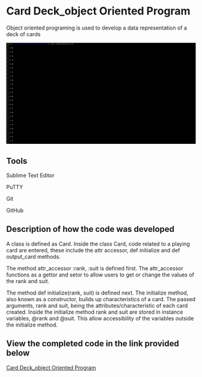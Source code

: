 # Card Deck_object Oriented Program

Object oriented programing is used to develop a data representation of a deck of cards 

![Deck of Cards in terminal window](/images/DeckofCardsTerminalscreenshot.png)


## Tools 

Sublime Text Editor

PuTTY

Git 

GitHub


## Description of how the code was developed

A class is defined as Card. Inside the class Card, code related to a playing card are entered, these include the attr accessor, def initialize and def output_card methods. 

The method attr_accessor :rank, :suit is defined first. The attr_accessor functions as a gettor and setor to allow users to get or change the values of the rank and suit.

The method def initialize(rank, suit) is defined next. The initialize method, also known as a constructor, builds up characteristics of a card. The passed arguments, rank and suit, being the attributes/characteristic of each card created. Inside the initialize method rank and suit are stored in instance variables, @rank and @suit. This allow accessibility of the variables outside the initialize method.  


## View the completed code in the link provided below

[Card Deck_object Oriented Program](https://github.com/OwitiDessy/ObjectOrientedProgram/blob/master/CardDeckRevised.rb)